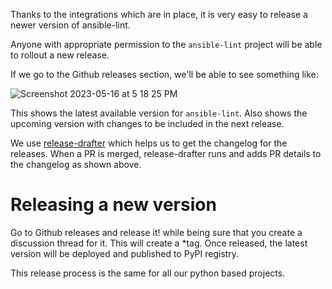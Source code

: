 Thanks to the integrations which are in place, it is very easy to release a newer version of ansible-lint.

Anyone with appropriate permission to the `ansible-lint` project will be able to rollout a new release.

If we go to the Github releases section, we'll be able to see something like:

![Screenshot 2023-05-16 at 5 18 25 PM](https://github.com/ansible/devtools/assets/11896437/4052c662-3db3-4847-98f1-8187ae9ba10f)

This shows the latest available version for `ansible-lint`.
Also shows the upcoming version with changes to be included in the next release.

We use [release-drafter](https://github.com/release-drafter/release-drafter) which helps us to get the changelog for the releases.
When a PR is merged, release-drafter runs and adds PR details to the changelog as shown above.

# Releasing a new version
Go to Github releases and release it! while being sure that you create a discussion thread for it. This will create a *tag.
Once released, the latest version will be deployed and published to PyPI registry.

This release process is the same for all our python based projects.
